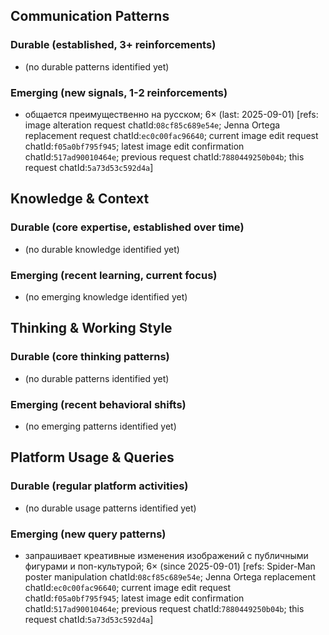 ## Communication Patterns
### Durable (established, 3+ reinforcements)
- (no durable patterns identified yet)

### Emerging (new signals, 1-2 reinforcements)
- общается преимущественно на русском; 6× (last: 2025-09-01) [refs: image alteration request chatId:`08cf85c689e54e`; Jenna Ortega replacement request chatId:`ec0c00fac96640`; current image edit request chatId:`f05a0bf795f945`; latest image edit confirmation chatId:`517ad90010464e`; previous request chatId:`7880449250b04b`; this request chatId:`5a73d53c592d4a`]

## Knowledge & Context
### Durable (core expertise, established over time)
- (no durable knowledge identified yet)

### Emerging (recent learning, current focus)
- (no emerging knowledge identified yet)

## Thinking & Working Style
### Durable (core thinking patterns)
- (no durable patterns identified yet)

### Emerging (recent behavioral shifts)
- (no emerging patterns identified yet)

## Platform Usage & Queries
### Durable (regular platform activities)
- (no durable usage patterns identified yet)

### Emerging (new query patterns)
- запрашивает креативные изменения изображений с публичными фигурами и поп-культурой; 6× (since 2025-09-01) [refs: Spider-Man poster manipulation chatId:`08cf85c689e54e`; Jenna Ortega replacement chatId:`ec0c00fac96640`; current image edit request chatId:`f05a0bf795f945`; latest image edit confirmation chatId:`517ad90010464e`; previous request chatId:`7880449250b04b`; this request chatId:`5a73d53c592d4a`]